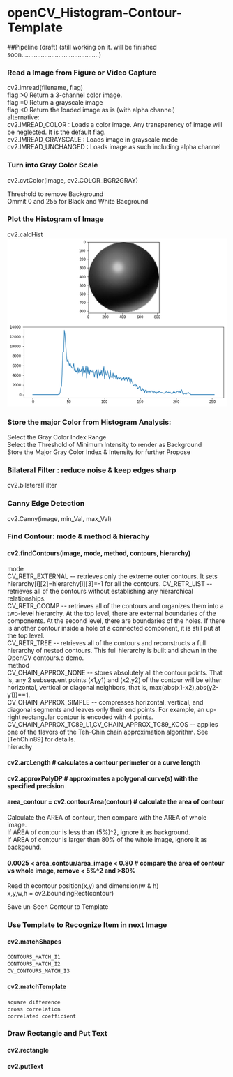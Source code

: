# openCV_Histogram-Contour-Template

##Pipeline (draft)
(still working on it. will be finished soon............................................)  
### Read a Image from Figure or Video Capture  
cv2.imread(filename, flag)  
flag >0 Return a 3-channel color image.  
flag =0 Return a grayscale image  
flag <0 Return the loaded image as is (with alpha channel)  
alternative:  
    cv2.IMREAD_COLOR : Loads a color image. Any transparency of image will be neglected. It is the default flag.  
    cv2.IMREAD_GRAYSCALE : Loads image in grayscale mode  
    cv2.IMREAD_UNCHANGED : Loads image as such including alpha channel  


### Turn into Gray Color Scale  
cv2.cvtColor(image, cv2.COLOR_BGR2GRAY)  

Threshold to remove Background  
Ommit 0 and 255 for Black and White Bacground   

### Plot the Histogram of Image  
cv2.calcHist  
![](images/Histogram_01_Sphere.png)  
  

### Store the major Color from Histogram Analysis:  
  Select the Gray Color Index Range  
  Select the Threshold of Minimum Intensity to render as Background  
  Store the Major Gray Color Index & Intensity for further Propose  
### Bilateral Filter : reduce noise & keep edges sharp 
cv2.bilateralFilter  
  
### Canny Edge Detection 
cv2.Canny(image, min_Val, max_Val)  

### Find Contour: mode & method & hierachy 
#### cv2.findContours(image, mode, method, contours, hierarchy) 
mode  
CV_RETR_EXTERNAL -- retrieves only the extreme outer contours. It sets hierarchy[i][2]=hierarchy[i][3]=-1 for all the contours.
CV_RETR_LIST -- retrieves all of the contours without establishing any hierarchical relationships.  
CV_RETR_CCOMP -- retrieves all of the contours and organizes them into a two-level hierarchy. At the top level, there are external boundaries of the components. At the second level, there are boundaries of the holes. If there is another contour inside a hole of a connected component, it is still put at the top level.  
CV_RETR_TREE -- retrieves all of the contours and reconstructs a full hierarchy of nested contours. This full hierarchy is built and shown in the OpenCV contours.c demo.  
method  
CV_CHAIN_APPROX_NONE -- stores absolutely all the contour points. That is, any 2 subsequent points (x1,y1) and (x2,y2) of the contour will be either horizontal, vertical or diagonal neighbors, that is, max(abs(x1-x2),abs(y2-y1))==1.  
CV_CHAIN_APPROX_SIMPLE -- compresses horizontal, vertical, and diagonal segments and leaves only their end points. For example, an up-right rectangular contour is encoded with 4 points.  
CV_CHAIN_APPROX_TC89_L1,CV_CHAIN_APPROX_TC89_KCOS -- applies one of the flavors of the Teh-Chin chain approximation algorithm. See [TehChin89] for details.  
hierachy  
   
 #### cv2.arcLength  # calculates a contour perimeter or a curve length  
 #### cv2.approxPolyDP  # approximates a polygonal curve(s) with the specified precision  
 #### area_contour = cv2.contourArea(contour)  # calculate the area of contour  
 Calculate the AREA of contour, then compare with the AREA of whole image.  
 If AREA of contour is less than (5%)^2, ignore it as background.  
 If AREA of contour is larger than 80% of the whole image, ignore it as backgound.  
 #### 0.0025 < area_contour/area_image < 0.80  # compare the area of contour vs whole image, remove < 5%^2 and >80%  
 Read th econtour position(x,y) and dimension(w & h)  
 x,y,w,h = cv2.boundingRect(contour)  

Save un-Seen Contour to Template  
### Use Template to Recognize Item in next Image  
####  cv2.matchShapes  
    CONTOURS_MATCH_I1  
    CONTOURS_MATCH_I2  
    CV_CONTOURS_MATCH_I3  
####  cv2.matchTemplate  
    square difference  
    cross correlation  
    correlated coefficient  
### Draw Rectangle and Put Text  
####  cv2.rectangle  
####  cv2.putText 
  
